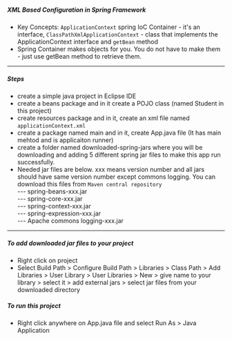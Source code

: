 ##### XML Based Configuration in Spring Framework
- Key Concepts: ``ApplicationContext`` spring IoC Container - it's an interface, ``ClassPathXmlApplicationContext`` - class that implements the ApplicationContext interface and ``getBean`` method <br>
- Spring Container makes objects for you. You do not have to make them - just use getBean method to retrieve them.
<hr>

##### Steps 
- create a simple java project in Eclipse IDE
- create a beans package and in it create a POJO class (named Student in this project)
- create resources package and in it, create an xml file named ``applicationContext.xml``
- create a package named main and in it, create App.java file (It has main mehtod and is applicaiton runner)
- create a folder named downloaded-spring-jars where you will be downloading and adding 5 different spring jar files to make this app run successfully. <br>
- Needed jar files are below. xxx means version number and all jars should have same version number except commons logging. You can download this files from ``Maven central repository`` <br>
--- spring-beans-xxx.jar <br>
--- spring-core-xxx.jar <br>
--- spring-context-xxx.jar <br>
--- spring-expression-xxx.jar <br>
--- Apache commons logging-xxx.jar <br>

<hr>

##### To add downloaded jar files to your project
- Right click on project
- Select Build Path > Configure Build Path > Libraries > Class Path > Add Libraries > User Library > User Libraries > New >
give name to your library > select it > add external jars > select jar files from your downloaded directory

##### To run this project
- Right click anywhere on App.java file and select Run As > Java Application
